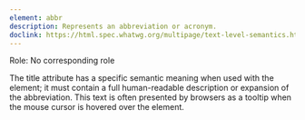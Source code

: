 ```yaml
---
element: abbr
description: Represents an abbreviation or acronym.
doclink: https://html.spec.whatwg.org/multipage/text-level-semantics.html#the-abbr-element
---
```


<p class="mb-2">Role: No corresponding role</p>
    <p>
        The title attribute has a specific semantic meaning when used with
        the <abbr> element; it must contain a full human-readable description or
        expansion of the abbreviation. This text is often presented by
        browsers as a tooltip when the mouse cursor is hovered over the
        element.</abbr>
    </p>
